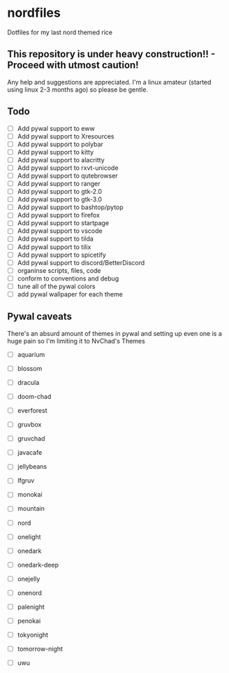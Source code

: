# nordfiles

Dotfiles for my last nord themed rice

## This repository is under heavy construction!! - Proceed with utmost caution!

Any help and suggestions are appreciated. I'm a linux amateur (started using linux 2-3 months ago) so please be gentle.

## Todo

 - [ ] Add pywal support to eww
 - [ ] Add pywal support to Xresources
 - [ ] Add pywal support to polybar
 - [ ] Add pywal support to kitty
 - [ ] Add pywal support to alacritty
 - [ ] Add pywal support to rxvt-unicode
 - [ ] Add pywal support to qutebrowser
 - [ ] Add pywal support to ranger
 - [ ] Add pywal support to gtk-2.0
 - [ ] Add pywal support to gtk-3.0
 - [ ] Add pywal support to bashtop/pytop
 - [ ] Add pywal support to firefox
 - [ ] Add pywal support to startpage
 - [ ] Add pywal support to vscode
 - [ ] Add pywal support to tilda
 - [ ] Add pywal support to tilix
 - [ ] Add pywal support to spicetify
 - [ ] Add pywal support to discord/BetterDiscord
 - [ ] organinse scripts, files, code
 - [ ] conform to conventions and debug
 - [ ] tune all of the pywal colors 
 - [ ] add pywal wallpaper for each theme

## Pywal caveats
There's an absurd amount of themes in pywal and setting up even one is a huge pain so I'm limiting it to NvChad's Themes

 - [ ] aquarium
 - [ ] blossom
 - [ ] dracula
 - [ ] doom-chad
 - [ ] everforest
 - [ ] gruvbox
 - [ ] gruvchad
 - [ ] javacafe
 - [ ] jellybeans
 - [ ] lfgruv
 - [ ] monokai
 - [ ] mountain
 - [ ] nord
 - [ ] onelight
 - [ ] onedark
 - [ ] onedark-deep
 - [ ] onejelly
 - [ ] onenord
 - [ ] palenight
 - [ ] penokai
 - [ ] tokyonight
 - [ ] tomorrow-night
 - [ ] uwu


